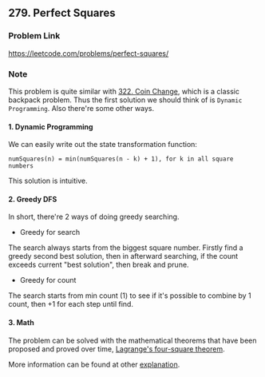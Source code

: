 ## 279. Perfect Squares

### Problem Link 
https://leetcode.com/problems/perfect-squares/

### Note
This problem is quite similar with [322. Coin Change](https://leetcode.com/problems/coin-change/), which is a classic 
backpack problem. Thus the first solution we should think of is `Dynamic Programming`. Also there're some other ways.

#### 1. Dynamic Programming
We can easily write out the state transformation function:

```
numSquares(n) = min(numSquares(n - k) + 1), for k in all square numbers
```
This solution is intuitive. 

#### 2. Greedy DFS
In short, there're 2 ways of doing greedy searching. 

- Greedy for search

The search always starts from the biggest square number. Firstly find a greedy second best solution, then in
 afterward searching, if the count exceeds current "best solution", then break and prune.

- Greedy for count

The search starts from min count (1) to see if it's possible to combine by 1 count, then +1 for each step until find. 

#### 3. Math
The problem can be solved with the mathematical theorems that have been proposed and proved over time, 
[Lagrange's four-square theorem](https://en.wikipedia.org/wiki/Lagrange%27s_four-square_theorem).

More information can be found at other [explanation](https://leetcode.com/problems/perfect-squares/discuss/707526/Python-Fastest-O(sqrt(n))-solution-with-math-explanied).

